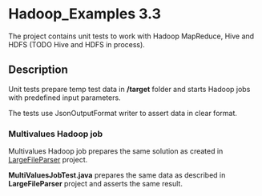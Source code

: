 # Hadoop_Examples 3.3

The project contains unit tests to work with Hadoop MapReduce, Hive and HDFS (TODO Hive and HDFS in process).

## Description

Unit tests prepare temp test data in **/target** folder and starts Hadoop jobs with predefined input parameters.

The tests use JsonOutputFormat writer to assert data in clear format.
 
### Multivalues Hadoop job

Multivalues Hadoop job prepares the same solution as created in <a href="https://github.com/StepanMelnik/LargeFileParser">LargeFileParser</a> project.

**MultiValuesJobTest.java** prepares the same data as described in **LargeFileParser** project and asserts the same result.
